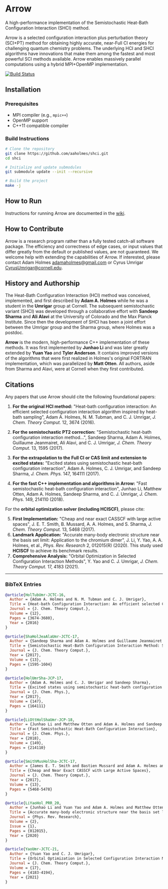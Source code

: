 # Arrow

A high-performance implementation of the Semistochastic Heat-Bath Configuration Interaction (SHCI) method.

Arrow is a selected configuration interaction plus perturbation theory (SCI+PT) method for obtaining highly accurate, near-Full CI energies for challenging quantum chemistry problems. The underlying HCI and SHCI algorithms have innovations that make them among the fastest and most powerful SCI methods available. Arrow enables massively parallel computations using a hybrid MPI+OpenMP implementation.

[![Build Status](https://travis-ci.com/QMC-Cornell/shci.svg?token=Gy8pVWtUBHq57qdtpAKN&branch=master)](https://travis-ci.com/QMC-Cornell/shci)

## Installation

### Prerequisites
- MPI compiler (e.g., `mpic++`)
- OpenMP support
- C++11 compatible compiler

### Build Instructions
```bash
# Clone the repository
git clone https://github.com/aaholmes/shci.git
cd shci

# Initialize and update submodules
git submodule update --init --recursive

# Build the project
make -j
```

## How to Run
Instructions for running Arrow are documented in the [wiki](https://github.com/QMC-Cornell/shci/wiki).

## How to Contribute
Arrow is a research program rather than a fully tested catch-all software package. The efficiency and correctness of edge cases, or input values that differ greatly from the default or published values, are not guaranteed. We welcome help with extending the capabilities of Arrow. If interested, please contact Adam Holmes <adamaholmes@gmail.com> or Cyrus Umrigar <CyrusUmrigar@cornell.edu>.

## History and Authorship
The Heat-Bath Configuration Interaction (HCI) method was conceived, implemented, and first described by **Adam A. Holmes** while he was a student in the **Umrigar** group at Cornell. The subsequent semistochastic variant (SHCI) was developed through a collaborative effort with **Sandeep Sharma** and **Ali Alavi** at the University of Colorado and the Max Planck Institute. Since then the development of SHCI has been a joint effort between the Umrigar group and the Sharma group, where Holmes was a postdoc.

**Arrow** is the modern, high-performance C++ implementation of these methods. It was first implemented by **Junhao Li** and was later greatly extended by **Yuan Yao** and **Tyler Anderson**. It contains improved versions of the algorithms that were first realized in Holmes's original FORTRAN implementation, which was parallelized by **Matt Otten**. All authors, aside from Sharma and Alavi, were at Cornell when they first contributed.

## Citations
Any papers that use Arrow should cite the following foundational papers:

1.  **For the original HCI method:**
    "Heat-bath configuration interaction: An efficient selected configuration interaction algorithm inspired by heat-bath sampling", Adam A. Holmes, N. M. Tubman, and C. J. Umrigar, *J. Chem. Theory Comput.* 12, 3674 (2016).

2.  **For the semistochastic PT2 correction:**
    "Semistochastic heat-bath configuration interaction method...", Sandeep Sharma, Adam A. Holmes, Guillaume Jeanmairet, Ali Alavi, and C. J. Umrigar, *J. Chem. Theory Comput.* 13, 1595 (2017).

3.  **For the extrapolation to the Full CI or CAS limit and extension to excited states:**
    "Excited states using semistochastic heat-bath configuration interaction", Adam A. Holmes, C. J. Umrigar, and Sandeep Sharma, *J. Chem. Phys.* 147, 164111 (2017).

4.  **For the fast C++ implementation and algorithms in Arrow:**
    "Fast semistochastic heat-bath configuration interaction", Junhao Li, Matthew Otten, Adam A. Holmes, Sandeep Sharma, and C. J. Umrigar, *J. Chem. Phys.* 149, 214110 (2018).

For the **orbital optimization solver (including HCISCF)**, please cite:

5.  **First Implementation:** "Cheap and near exact CASSCF with large active spaces", J. E. T. Smith, B. Mussard, A. A. Holmes, and S. Sharma, *J. Chem. Theory Comput.* 13, 5468 (2017).
6.  **Landmark Application:** "Accurate many-body electronic structure near the basis set limit: Application to the chromium dimer", J. Li, Y. Yao, A. A. Holmes, et al., *Phys. Rev. Research* 2, 012015(R) (2020). This study used **HCISCF** to achieve its benchmark results.
7.  **Comprehensive Analysis:** "Orbital Optimization in Selected Configuration Interaction Methods", Y. Yao and C. J. Umrigar, *J. Chem. Theory Comput.* 17, 4183 (2021).

---
### BibTeX Entries

```bibtex
@article{HolTubUmr-JCTC-16,
  Author = {Adam A. Holmes and N. M. Tubman and C. J. Umrigar},
  Title = {Heat-bath Configuration Interaction: An efficient selected CI algorithm inspired by heat-bath sampling},
  Journal = {J. Chem. Theory Comput.},
  Volume = {12},
  Pages = {3674-3680},
  Year = {2016}
}

@article{ShaHolJeaAlaUmr-JCTC-17,
  Author = {Sandeep Sharma and Adam A. Holmes and Guillaume Jeanmairet and Ali Alavi and C. J. Umrigar},
  Title = {Semistochastic Heat-Bath Configuration Interaction Method: Selected Configuration Interaction with Semistochastic Perturbation Theory},
  Journal = {J. Chem. Theory Comput.},
  Year = {2017},
  Volume = {13},
  Pages = {1595-1604}
}

@article{HolUmrSha-JCP-17,
  Author = {Adam A. Holmes and C. J. Umrigar and Sandeep Sharma},
  Title = {Excited states using semistochastic heat-bath configuration interaction},
  Journal = {J. Chem. Phys.},
  Year = {2017},
  Volume = {147},
  Pages = {164111}
}

@article{LiOttHolShaUmr-JCP-18,
  Author = {Junhao Li and Matthew Otten and Adam A. Holmes and Sandeep Sharma and C. J. Umrigar},
  Title = {Fast Semistochastic Heat-Bath Configuration Interaction},
  Journal = {J. Chem. Phys.},
  Year = {2018},
  Volume = {149},
  Pages = {214110}
}

@article{SmithMusHolSha-JCTC-17,
  Author = {James E. T. Smith and Bastien Mussard and Adam A. Holmes and Sandeep Sharma},
  Title = {Cheap and Near Exact CASSCF with Large Active Spaces},
  Journal = {J. Chem. Theory Comput.},
  Year = {2017},
  Volume = {13},
  Pages = {5468-5478}
}

@article{LiYaoHol_PRR_20,
  Author = {Junhao Li and Yuan Yao and Adam A. Holmes and Matthew Otten and Qiming Sun and Sandeep Sharma and C. J. Umrigar},
  Title = {Accurate many-body electronic structure near the basis set limit: Application to the chromium dimer},
  Journal = {Phys. Rev. Research},
  Volume = {2},
  Issue = {1},
  Pages = {012015},
  Year = {2020}
}

@article{YaoUmr-JCTC-21,
  Author = {Yuan Yao and C. J. Umrigar},
  Title = {Orbital Optimization in Selected Configuration Interaction Methods},
  Journal = {J. Chem. Theory Comput.},
  Volume = {17},
  Pages = {4183-4194},
  Year = {2021}
}
